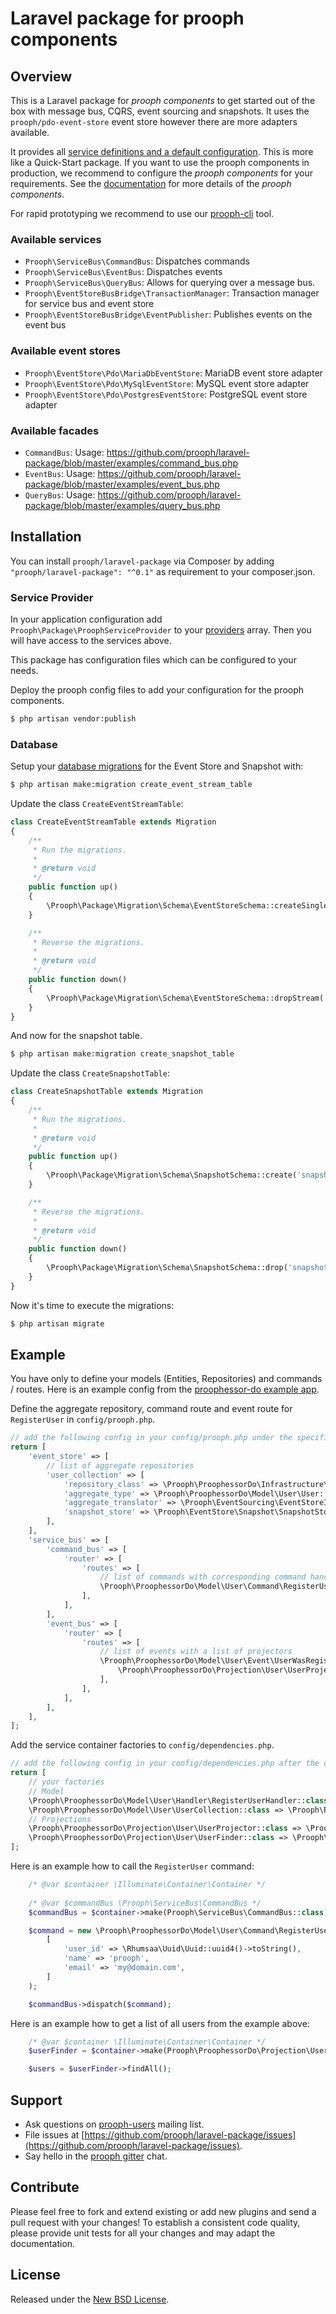 # Laravel package for prooph components

## Overview
This is a Laravel package for *prooph components* to get started out of the box with message bus, CQRS, event sourcing 
and snapshots. It uses the `prooph/pdo-event-store` event store however there are more adapters available.

It provides all [service definitions and a default configuration](config "Laravel Package Resources"). This is more like 
a Quick-Start package. If you want to use the prooph components in production, we recommend to configure the 
*prooph components* for your requirements. See the [documentation](http://getprooph.org/ "prooph components documentation") 
for more details of the *prooph components*.

For rapid prototyping we recommend to use our 
[prooph-cli](https://github.com/proophsoftware/prooph-cli "prooph command line interface") tool.

### Available services
* `Prooph\ServiceBus\CommandBus`: Dispatches commands
* `Prooph\ServiceBus\EventBus`: Dispatches events
* `Prooph\ServiceBus\QueryBus`: Allows for querying over a message bus.
* `Prooph\EventStoreBusBridge\TransactionManager`: Transaction manager for service bus and event store
* `Prooph\EventStoreBusBridge\EventPublisher`: Publishes events on the event bus

### Available event stores
* `Prooph\EventStore\Pdo\MariaDbEventStore`: MariaDB event store adapter
* `Prooph\EventStore\Pdo\MySqlEventStore`: MySQL event store adapter
* `Prooph\EventStore\Pdo\PostgresEventStore`: PostgreSQL event store adapter

### Available facades
* `CommandBus`: Usage: https://github.com/prooph/laravel-package/blob/master/examples/command_bus.php
* `EventBus`: Usage: https://github.com/prooph/laravel-package/blob/master/examples/event_bus.php
* `QueryBus`: Usage: https://github.com/prooph/laravel-package/blob/master/examples/query_bus.php


## Installation
You can install `prooph/laravel-package` via Composer by adding `"prooph/laravel-package": "^0.1"` 
as requirement to your composer.json. 

### Service Provider
In your application configuration add `Prooph\Package\ProophServiceProvider` to your 
[providers](https://laravel.com/docs/master/providers#registering-providers "Visit Laravel Documentation") array. 
Then you will have access to the services above.

This package has configuration files which can be configured to your needs.

Deploy the prooph config files to add your configuration for the prooph components.

```bash 
$ php artisan vendor:publish
```

### Database
Setup your [database migrations](https://github.com/prooph/event-store-doctrine-adapter#database-set-up)
for the Event Store and Snapshot with:

```bash
$ php artisan make:migration create_event_stream_table
```

Update the class `CreateEventStreamTable`:

```php
class CreateEventStreamTable extends Migration
{
    /**
     * Run the migrations.
     *
     * @return void
     */
    public function up()
    {
        \Prooph\Package\Migration\Schema\EventStoreSchema::createSingleStream('event_stream', true);
    }

    /**
     * Reverse the migrations.
     *
     * @return void
     */
    public function down()
    {
        \Prooph\Package\Migration\Schema\EventStoreSchema::dropStream('event_stream');
    }
}
```

And now for the snapshot table.

```bash
$ php artisan make:migration create_snapshot_table
```

Update the class `CreateSnapshotTable`:

```php
class CreateSnapshotTable extends Migration
{
    /**
     * Run the migrations.
     *
     * @return void
     */
    public function up()
    {
        \Prooph\Package\Migration\Schema\SnapshotSchema::create('snapshot');
    }

    /**
     * Reverse the migrations.
     *
     * @return void
     */
    public function down()
    {
        \Prooph\Package\Migration\Schema\SnapshotSchema::drop('snapshot');
    }
}
```

Now it's time to execute the migrations:

```bash
$ php artisan migrate
```

## Example
You have only to define your models (Entities, Repositories) and commands / routes. Here is an example config
from the [proophessor-do example app](https://github.com/prooph/proophessor-do "prooph components in action").

Define the aggregate repository, command route and event route for `RegisterUser` in `config/prooph.php`.
 
```php
// add the following config in your config/prooph.php under the specific config key
return [
    'event_store' => [
        // list of aggregate repositories
        'user_collection' => [
            'repository_class' => \Prooph\ProophessorDo\Infrastructure\Repository\EventStoreUserCollection::class,
            'aggregate_type' => \Prooph\ProophessorDo\Model\User\User::class,
            'aggregate_translator' => \Prooph\EventSourcing\EventStoreIntegration\AggregateTranslator::class,
            'snapshot_store' => \Prooph\EventStore\Snapshot\SnapshotStore::class,
        ],
    ],
    'service_bus' => [
        'command_bus' => [
            'router' => [
                'routes' => [
                    // list of commands with corresponding command handler
                    \Prooph\ProophessorDo\Model\User\Command\RegisterUser::class => \Prooph\ProophessorDo\Model\User\Handler\RegisterUserHandler::class,
                ],
            ],
        ],
        'event_bus' => [
            'router' => [
                'routes' => [
                    // list of events with a list of projectors
                    \Prooph\ProophessorDo\Model\User\Event\UserWasRegistered::class => [
                        \Prooph\ProophessorDo\Projection\User\UserProjector::class
                    ],
                ],
            ],
        ],
    ],
];
```

Add the service container factories to `config/dependencies.php`.

```php
// add the following config in your config/dependencies.php after the other factories
return [
    // your factories
    // Model
    \Prooph\ProophessorDo\Model\User\Handler\RegisterUserHandler::class => \Prooph\ProophessorDo\Container\Model\User\RegisterUserHandlerFactory::class,
    \Prooph\ProophessorDo\Model\User\UserCollection::class => \Prooph\ProophessorDo\Container\Infrastructure\Repository\EventStoreUserCollectionFactory::class,
    // Projections
    \Prooph\ProophessorDo\Projection\User\UserProjector::class => \Prooph\ProophessorDo\Container\Projection\User\UserProjectorFactory::class,
    \Prooph\ProophessorDo\Projection\User\UserFinder::class => \Prooph\ProophessorDo\Container\Projection\User\UserFinderFactory::class,
];
```

Here is an example how to call the `RegisterUser` command:

```php
    /* @var $container \Illuminate\Container\Container */
    
    /* @var $commandBus \Prooph\ServiceBus\CommandBus */
    $commandBus = $container->make(Prooph\ServiceBus\CommandBus::class);

    $command = new \Prooph\ProophessorDo\Model\User\Command\RegisterUser(
        [
            'user_id' => \Rhumsaa\Uuid\Uuid::uuid4()->toString(),
            'name' => 'prooph',
            'email' => 'my@domain.com',
        ]
    );

    $commandBus->dispatch($command);
```

Here is an example how to get a list of all users from the example above:

```php
    /* @var $container \Illuminate\Container\Container */
    $userFinder = $container->make(Prooph\ProophessorDo\Projection\User\UserFinder::class);

    $users = $userFinder->findAll();
```

## Support

- Ask questions on [prooph-users](https://groups.google.com/forum/?hl=de#!forum/prooph) mailing list.
- File issues at [https://github.com/prooph/laravel-package/issues](https://github.com/prooph/laravel-package/issues).
- Say hello in the [prooph gitter](https://gitter.im/prooph/improoph) chat.

## Contribute

Please feel free to fork and extend existing or add new plugins and send a pull request with your changes!
To establish a consistent code quality, please provide unit tests for all your changes and may adapt the documentation.

## License

Released under the [New BSD License](LICENSE.md).

